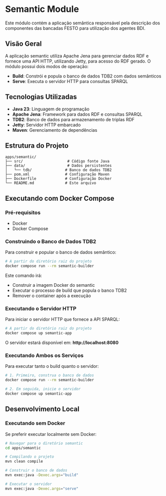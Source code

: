 # Semantic Module

Este módulo contém a aplicação semântica responsável pela descrição dos componentes das bancadas FESTO para utilização dos agentes BDI.

## Visão Geral

A aplicação semantic utiliza Apache Jena para gerenciar dados RDF e fornece uma API HTTP, utilizando Jetty, para acesso do RDF gerado. O módulo possui dois modos de operação:

- **Build**: Constrói e popula o banco de dados TDB2 com dados semânticos
- **Serve**: Executa o servidor HTTP para consultas SPARQL

## Tecnologias Utilizadas

- **Java 23**: Linguagem de programação
- **Apache Jena**: Framework para dados RDF e consultas SPARQL
- **TDB2**: Banco de dados para armazenamento de triplas RDF
- **Jetty**: Servidor HTTP embarcado
- **Maven**: Gerenciamento de dependências

## Estrutura do Projeto

```
apps/semantic/
├── src/                    # Código fonte Java
├── data/                   # Dados persistentes
│   └── tdb/               # Banco de dados TDB2
├── pom.xml                # Configuração Maven
├── Dockerfile             # Configuração Docker
└── README.md              # Este arquivo
```

## Executando com Docker Compose

### Pré-requisitos

- Docker
- Docker Compose

### Construindo o Banco de Dados TDB2

Para construir e popular o banco de dados semântico:

```bash
# A partir do diretório raiz do projeto
docker compose run --rm semantic-builder
```

Este comando irá:
- Construir a imagem Docker do semantic
- Executar o processo de build que popula o banco TDB2
- Remover o container após a execução

### Executando o Servidor HTTP

Para iniciar o servidor HTTP que fornece a API SPARQL:

```bash
# A partir do diretório raiz do projeto
docker compose up semantic-app
```

O servidor estará disponível em: **http://localhost:8080**

### Executando Ambos os Serviços

Para executar tanto o build quanto o servidor:

```bash
# 1. Primeiro, construa o banco de dados
docker compose run --rm semantic-builder

# 2. Em seguida, inicie o servidor
docker compose up semantic-app
```

## Desenvolvimento Local

### Executando sem Docker

Se preferir executar localmente sem Docker:

```bash
# Navegar para o diretório semantic
cd apps/semantic

# Compilando o projeto
mvn clean compile

# Construir o banco de dados
mvn exec:java -Dexec.args="build"

# Executar o servidor
mvn exec:java -Dexec.args="serve"
```